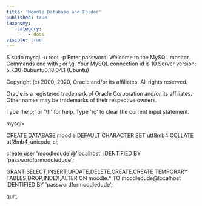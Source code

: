 ```yaml
---
title: 'Moodle Database and Folder'
published: true
taxonomy:
    category:
        - docs
visible: true
---
```


$ sudo mysql -u root -p
Enter password: 
Welcome to the MySQL monitor.  Commands end with ; or \g.
Your MySQL connection id is 10
Server version: 5.7.30-0ubuntu0.18.04.1 (Ubuntu)

Copyright (c) 2000, 2020, Oracle and/or its affiliates. All rights reserved.

Oracle is a registered trademark of Oracle Corporation and/or its
affiliates. Other names may be trademarks of their respective
owners.

Type 'help;' or '\h' for help. Type '\c' to clear the current input statement.

mysql> 

CREATE DATABASE moodle DEFAULT CHARACTER SET utf8mb4 COLLATE utf8mb4_unicode_ci;

create user 'moodledude'@'localhost' IDENTIFIED BY 'passwordformoodledude';

GRANT SELECT,INSERT,UPDATE,DELETE,CREATE,CREATE TEMPORARY TABLES,DROP,INDEX,ALTER ON moodle.* TO moodledude@localhost IDENTIFIED BY 'passwordformoodledude';


quit;
    